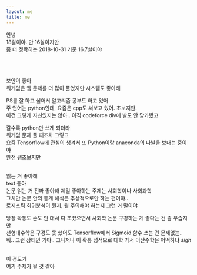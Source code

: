 ```yaml
---
layout: me
title: me
---
```


안녕 <br>
18살이야. 만 16살이지만 <br>
좀 더 정확히는  2018-10-31 기준 16.7살이야 <br><br>
<br><br>

보안이 좋아<br>
워게임은 웹 문제를 더 많이 풀었지만 시스템도 좋아해<br>

PS를 잘 하고 싶어서 알고리즘 공부도 하고 있어<br>
주 언어는 python인데, 요즘은 cpp도 써보고 있어. 초보지만.<br>
이건 그렇게 자신있지는 않아.. 아직 codeforce div에 발도 안 담가봤고<br>

갈수록 python만 쓰게 되더라<br> 워게임 문제 풀 때조차 그렇고 <br>
요즘 Tensorflow에 관심이 생겨서 또 Python이랑 anaconda의 나날을 보내는 중이야<br>
완전 쌩초보지만
<br><br>

읽는 거 좋아해<br>
text 좋아<br>
논문 읽는 거 진짜 좋아해 제일 좋아하는 주제는 사회학이나 사회과학<br>
그치만 논문 안의 통계 해석은 추상적으로만 하는 편이야.. <br>
로지스틱 회귀분석이 뭔지, 뭘 주의해야 하는지 그런 거 말이야<br>

당장 확통도 손도 안 대서 다 조졌으면서 사회학 논문 구경하는 게 좋다는 건 좀 우습지만<br>
선형대수학은 구경도 못 했어도 Tensorflow에서 Sigmoid 함수 쓰는 건 문제없는..<br>
뭐.. 그런 상태인 거야.. 그나저나 이 확통 성적으로 대학 가서 이산수학은 어떡하냐 *sigh* <br><br>

이 정도가<br>
여기 주제가 될 것 같아
